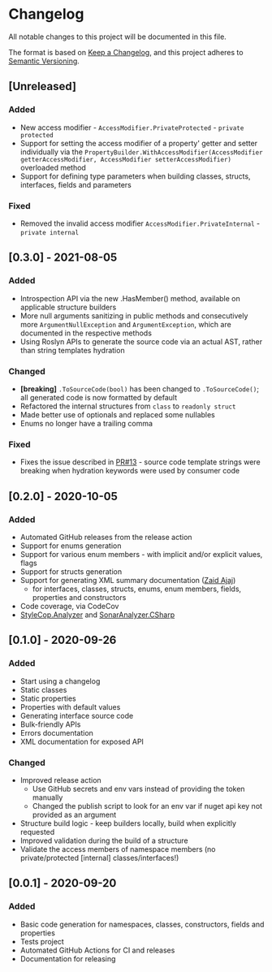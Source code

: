# Changelog

All notable changes to this project will be documented in this file.

The format is based on [Keep a Changelog](https://keepachangelog.com/en/1.0.0/),
and this project adheres to [Semantic Versioning](https://semver.org/spec/v2.0.0.html).

## [Unreleased]

### Added

- New access modifier - `AccessModifier.PrivateProtected` - `private protected`
- Support for setting the access modifier of a property' getter and setter individually via the `PropertyBuilder.WithAccessModifier(AccessModifier getterAccessModifier, AccessModifier setterAccessModifier)` overloaded method
- Support for defining type parameters when building classes, structs, interfaces, fields and parameters

### Fixed

- Removed the invalid access modifier `AccessModifier.PrivateInternal` - `private internal`

## [0.3.0] - 2021-08-05

### Added

- Introspection API via the new .HasMember() method, available on applicable structure builders
- More null arguments sanitizing in public methods and consecutively more `ArgumentNullException` and `ArgumentException`, which are documented in the respective methods
- Using Roslyn APIs to generate the source code via an actual AST, rather than string templates hydration

### Changed

- **[breaking]** `.ToSourceCode(bool)` has been changed to `.ToSourceCode()`; all generated code is now formatted by default
- Refactored the internal structures from `class` to `readonly struct`
- Made better use of optionals and replaced some nullables
- Enums no longer have a trailing comma

### Fixed

- Fixes the issue described in [PR#13](https://github.com/ful-stackz/SharpCode/pull/13) - source code template strings were breaking when hydration keywords were used by consumer code

## [0.2.0] - 2020-10-05

### Added

- Automated GitHub releases from the release action
- Support for enums generation
- Support for various enum members - with implicit and/or explicit values, flags
- Support for structs generation
- Support for generating XML summary documentation ([Zaid Ajaj](https://github.com/Zaid-Ajaj))
   - for interfaces, classes, structs, enums, enum members, fields, properties and constructors
- Code coverage, via CodeCov
- [StyleCop.Analyzer](https://github.com/DotNetAnalyzers/StyleCopAnalyzers) and [SonarAnalyzer.CSharp](https://github.com/SonarSource/sonar-dotnet)

## [0.1.0] - 2020-09-26

### Added

- Start using a changelog
- Static classes
- Static properties
- Properties with default values
- Generating interface source code
- Bulk-friendly APIs
- Errors documentation
- XML documentation for exposed API

### Changed

- Improved release action
   - Use GitHub secrets and env vars instead of providing the token manually
   - Changed the publish script to look for an env var if nuget api key not provided as an argument
- Structure build logic - keep builders locally, build when explicitly requested
- Improved validation during the build of a structure
- Validate the access members of namespace members (no private/protected [internal] classes/interfaces!)

## [0.0.1] - 2020-09-20

### Added

- Basic code generation for namespaces, classes, constructors, fields and properties
- Tests project
- Automated GitHub Actions for CI and releases
- Documentation for releasing
